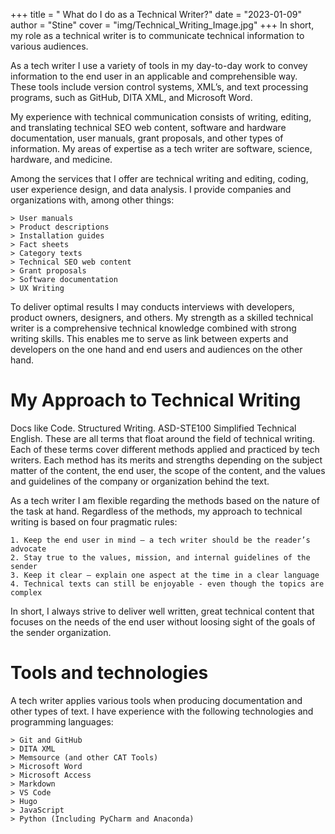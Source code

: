 +++ 
title = " What do I do as a Technical Writer?" 
date = "2023-01-09" 
author = "Stine" 
cover = "img/Technical_Writing_Image.jpg"
+++
In short, my role as a technical writer is to communicate technical information to various audiences. 

As a tech writer I use a variety of tools in my day-to-day work to convey information to the end user in an applicable and comprehensible way. These tools include version control systems, XML’s, and text processing programs, such as GitHub, DITA XML, and Microsoft Word. 

My experience with technical communication consists of writing, editing, and translating technical SEO web content, software and hardware documentation, user manuals, grant proposals, and other types of information. My areas of expertise as a tech writer are software, science, hardware, and medicine. 

Among the services that I offer are technical writing and editing, coding, user experience design, and data analysis. I provide companies and organizations with, among other things:

    > User manuals 
    > Product descriptions
    > Installation guides 
    > Fact sheets
    > Category texts
    > Technical SEO web content
    > Grant proposals
    > Software documentation
    > UX Writing

To deliver optimal results I may conducts interviews with developers, product owners, designers, and others. My strength as a skilled technical writer is a comprehensive technical knowledge combined with strong writing skills. This enables me to serve as link between experts and developers on the one hand and end users and audiences on the other hand. 

# My Approach to Technical Writing
Docs like Code. Structured Writing. ASD-STE100 Simplified Technical English. These are all terms that float around the field of technical writing. Each of these terms cover different methods applied and practiced by tech writers. Each method has its merits and strengths depending on the subject matter of the content, the end user, the scope of the content, and the values and guidelines of the company or organization behind the text. 

As a tech writer I am flexible regarding the methods based on the nature of the task at hand. Regardless of the methods, my approach to technical writing is based on four pragmatic rules:

    1. Keep the end user in mind – a tech writer should be the reader’s advocate 
    2. Stay true to the values, mission, and internal guidelines of the sender
    3. Keep it clear – explain one aspect at the time in a clear language
    4. Technical texts can still be enjoyable - even though the topics are complex 

In short, I always strive to deliver well written, great technical content that focuses on the needs of the end user without loosing sight of the goals of the sender organization.

# Tools and technologies
A tech writer applies various tools when producing documentation and other types of text. I have experience with the following technologies and programming languages:

    > Git and GitHub
    > DITA XML
    > Memsource (and other CAT Tools)
    > Microsoft Word
    > Microsoft Access 
    > Markdown
    > VS Code
    > Hugo
    > JavaScript
    > Python (Including PyCharm and Anaconda)
